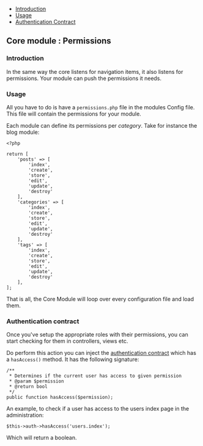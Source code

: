 - [Introduction](#introduction)
- [Usage](#usage)
- [Authentication Contract](#authentication-contract)

## Core module : Permissions

### <a class="anchor" name="introduction" href="#introduction"></a> Introduction

In the same way the core listens for navigation items, it also listens for permissions. Your module can push the permissions it needs.

### <a class="anchor" name="usage" href="#usage"></a> Usage

All you have to do is have a `permissions.php` file in the modules Config file. This file will contain the permissions for your module.

Each module can define its permissions per *category*. Take for instance the blog module:

``` .language-php
<?php

return [
    'posts' => [
        'index',
        'create',
        'store',
        'edit',
        'update',
        'destroy'
    ],
    'categories' => [
        'index',
        'create',
        'store',
        'edit',
        'update',
        'destroy'
    ],
    'tags' => [
        'index',
        'create',
        'store',
        'edit',
        'update',
        'destroy'
    ],
];

```

That is all, the Core Module will loop over every configuration file and load them.

### <a class="anchor" name="authentication-contract" href="#authentication-contract"></a> Authentication contract

Once you've setup the appropriate roles with their permissions, you can start checking for them in controllers, views etc.

Do perform this action you can inject the [authentication contract](https://github.com/nWidart-Modules/Core/blob/master/Contracts/Authentication.php) which has a `hasAccess()` method. It has the following signature:

``` .language-php
/**
 * Determines if the current user has access to given permission
 * @param $permission
 * @return bool
 */
public function hasAccess($permission);
```

An example, to check if a user has access to the users index page in the administration:

``` .language-php
$this->auth->hasAccess('users.index');
```

Which will return a boolean.
